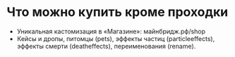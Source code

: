 # Что можно купить кроме проходки
- Уникальная кастомизация в «Магазине»: майнбридж.рф/shop
- Кейсы и дропы, питомцы (pets), эффекты частиц (particleeffects), эффекты смерти (deatheffects), переименования (rename).